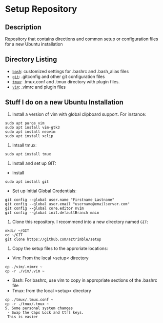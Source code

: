 # Setup Repository
## Description
Repository that contains directions and common setup or configuration files for a new Ubuntu installation

## Directory Listing
- [`bash`](/bash): customized settings for .bashrc and .bash_alias files
- [`git`](/git): .gitconfig and other git configuration files 
- [`tmux`](/tmux): .tmux.conf and .tmux directory with plugin files.
- [`vim`](/vim): .vimrc and plugin files

## Stuff I do on a new Ubuntu Installation
1. Install a version of vim with global clipboard support. For instance:
```
sudo apt purge vim
sudo apt install vim-gtk3
sudo apt install neovim
sudo apt install xclip
```
1. Intsall tmux:
```
sudo apt install tmux
```
1. Install and set up GIT:
- Install
```
sudo apt install git
```
- Set up Initial Global Credentials:
```
git config --global user.name "Firstname Lastname"
git config --global user.email "username@emailserver.com"
git config --global core.editor nvim
git config --global init.defaultBranch main
```
1. Clone this repository. I recommend into a new directory named `GIT`:
```
mkdir ~/GIT
cd ~/GIT
git clone https://github.com/aztrimble/setup
```
1. Copy the setup files to the approriate locations:
- Vim: From the local >setup< directory
```
cp ./vim/.vimrc ~
cp -r ./vim/.vim ~
```
- Bash: For bashrc, use vim to copy in appropriate sections of the .bashrc file
- Tmux: from the local >setup< directory
```
cp ./tmux/.tmux.conf ~
cp -r ./tmux/.tmux ~
5. Some personal system changes
 - Swap the Caps Lock and Ctrl keys. 
 This is easier 
